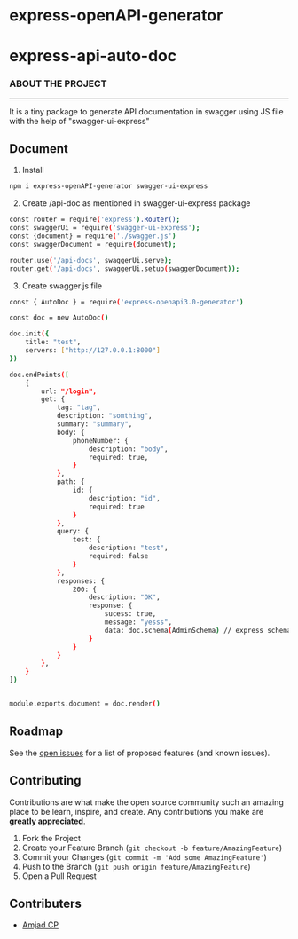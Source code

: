 # express-openAPI-generator

# express-api-auto-doc


<!-- ABOUT THE PROJECT -->

### ABOUT THE PROJECT
---

It is a tiny package to generate API documentation in swagger using JS file with the help of "swagger-ui-express"


## Document

1. Install
```sh
npm i express-openAPI-generator swagger-ui-express
```


2. Create /api-doc as mentioned in swagger-ui-express package
```sh
const router = require('express').Router();
const swaggerUi = require('swagger-ui-express');
const {document} = require('./swagger.js')
const swaggerDocument = require(document);

router.use('/api-docs', swaggerUi.serve);
router.get('/api-docs', swaggerUi.setup(swaggerDocument));
```
3. Create swagger.js file
```sh
const { AutoDoc } = require('express-openapi3.0-generator')

const doc = new AutoDoc()

doc.init({ 
    title: "test",  
    servers: ["http://127.0.0.1:8000"] 
})

doc.endPoints([
    {   
        url: "/login",
        get: {
            tag: "tag",
            description: "somthing",
            summary: "summary",
            body: {
                phoneNumber: {
                    description: "body",
                    required: true,
                }
            },
            path: {
                id: {
                    description: "id",
                    required: true
                }
            },
            query: {
                test: {
                    description: "test",
                    required: false
                }
            },
            responses: {
                200: {
                    description: "OK",
                    response: {
                        sucess: true,
                        message: "yesss",
                        data: doc.schema(AdminSchema) // express schema to openAPI schema
                    }
                }
            }
        },
    }
])


module.exports.document = doc.render()
```

<!-- ROADMAP -->
## Roadmap

See the [open issues](https://github.com/amjadcp/express-openAPI-generator/issues) for a list of proposed features (and known issues).



<!-- CONTRIBUTING -->
## Contributing

Contributions are what make the open source community such an amazing place to be learn, inspire, and create. Any contributions you make are **greatly appreciated**.

1. Fork the Project
2. Create your Feature Branch (`git checkout -b feature/AmazingFeature`)
3. Commit your Changes (`git commit -m 'Add some AmazingFeature'`)
4. Push to the Branch (`git push origin feature/AmazingFeature`)
5. Open a Pull Request


<!-- CONTRIBUTERS -->
## Contributers
* [Amjad CP](https://github.com/amjadcp)